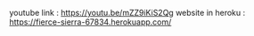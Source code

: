 youtube link : https://youtu.be/mZZ9iKiS2Qg
website in heroku : https://fierce-sierra-67834.herokuapp.com/



